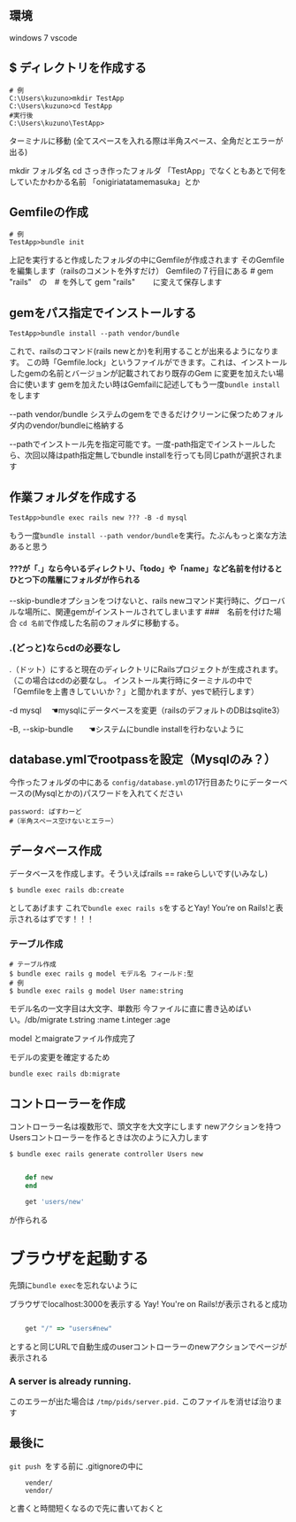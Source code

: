 ## 環境
windows 7
vscode

## $ ディレクトリを作成する
    # 例　
    C:\Users\kuzuno>mkdir TestApp
    C:\Users\kuzuno>cd TestApp
    #実行後
    C:\Users\kuzuno\TestApp>

ターミナルに移動
(全てスペースを入れる際は半角スペース、全角だとエラーが出る)

mkdir フォルダ名
cd  さっき作ったフォルダ
「TestApp」でなくともあとで何をしていたかわかる名前
「onigiriatatamemasuka」とか
## Gemfileの作成
    # 例
    TestApp>bundle init


上記を実行すると作成したフォルダの中にGemfileが作成されます
そのGemfileを編集します（railsのコメントを外すだけ）
Gemfileの７行目にある
    # gem "rails"　の　# を外して
     gem "rails" 　　に変えて保存します


## gemをパス指定でインストールする
    TestApp>bundle install --path vendor/bundle

これで、railsのコマンド(rails newとか)を利用することが出来るようになります。
この時「Gemfile.lock」というファイルができます。これは、インストールしたgemの名前とバージョンが記載されており既存のGem に変更を加えたい場合に使います 
gemを加えたい時はGemfailに記述してもう一度`bundle install`をします


--path vendor/bundle
システムのgemをできるだけクリーンに保つためフォルダ内のvendor/bundleに格納する

--pathでインストール先を指定可能です。一度-path指定でインストールしたら、次回以降はpath指定無しでbundle installを行っても同じpathが選択されます



## 作業フォルダを作成する
    TestApp>bundle exec rails new ??? -B -d mysql

もう一度`bundle install --path vendor/bundle`を実行。たぶんもっと楽な方法あると思う

#### ???が「.」なら今いるディレクトリ、「todo」や「name」など名前を付けるとひとつ下の階層にフォルダが作られる

--skip-bundleオプションをつけないと、rails newコマンド実行時に、グローバルな場所に、関連gemがインストールされてしまいます
###　名前を付けた場合
`cd 名前`で作成した名前のフォルダに移動する。
### .(どっと)ならcdの必要なし
.（ドット）にすると現在のディレクトリにRailsプロジェクトが生成されます。（この場合はcdの必要なし。
インストール実行時にターミナルの中で「Gemfileを上書きしていいか？」と聞かれますが、yesで続行します）


-d mysql  　☚mysqlにデータベースを変更（railsのデフォルトのDBはsqlite3）

ｰB, --skip-bundle　　☚システムにbundle installを行わないように


## database.ymlでrootpassを設定（Mysqlのみ？）

今作ったフォルダの中にある
`config/database.yml`の17行目あたりにデーターベースの(Mysqlとかの)パスワードを入れてください

    password: ぱすわーど
    #（半角スペース空けないとエラー）　

## データベース作成
データベースを作成します。そういえばrails == rakeらしいです(いみなし)


    $ bundle exec rails db:create
としてあげます
これで`bundle exec rails s`をするとYay! You’re on Rails!と表示されるはずです！！！
### テーブル作成
    # テーブル作成
    $ bundle exec rails g model モデル名 フィールド:型 
    # 例
    $ bundle exec rails g model User name:string 

モデル名の一文字目は大文字、単数形
今ファイルに直に書き込めばいい。/db/migrate
    t.string :name
    t.integer :age

model とmaigrateファイル作成完了

モデルの変更を確定するため

    bundle exec rails db:migrate

## コントローラーを作成

コントローラー名は複数形で、頭文字を大文字にします
newアクションを持つUsersコントローラーを作るときは次のように入力します


    $ bundle exec rails generate controller Users new

```users.controller.rb　

    def new
    end
```

```route.rb
    get 'users/new'
```
が作られる

# ブラウザを起動する
先頭に`bundle exec`を忘れないように

ブラウザでlocalhost:3000を表示する
Yay! You're on Rails!が表示されると成功

```route.rb

    get "/" => "users#new"
```
とすると同じURLで自動生成のuserコントローラーのnewアクションでページが表示される

### A server is already running.
このエラーが出た場合は
`/tmp/pids/server.pid.`
このファイルを消せば治ります

## 最後に

`git push `をする前に
.gitignoreの中に

```
    vender/
    vendor/
```

と書くと時間短くなるので先に書いておくと